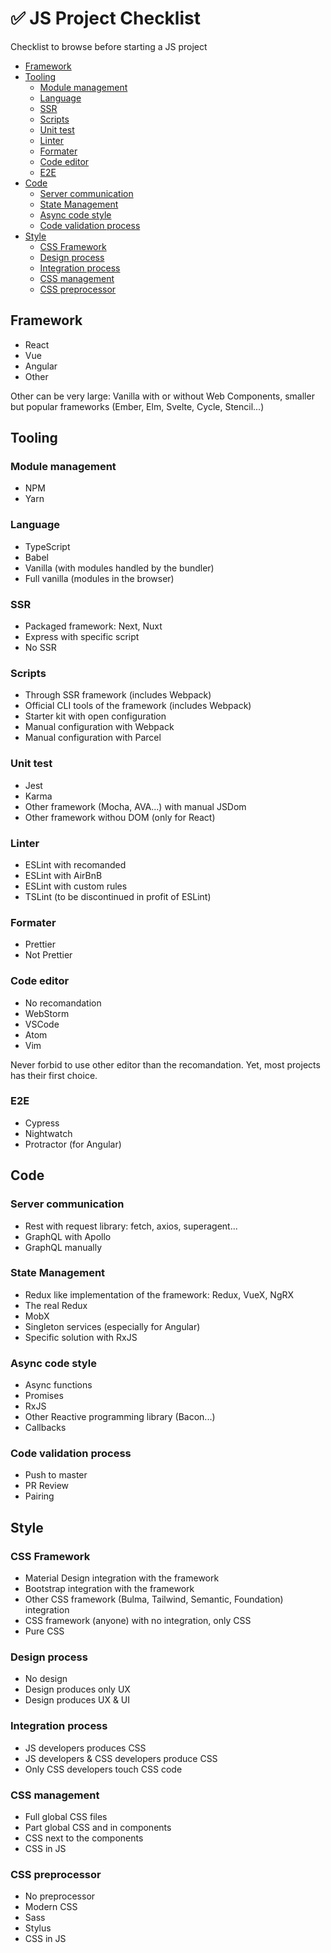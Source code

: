 # :white_check_mark: JS Project Checklist

Checklist to browse before starting a JS project

- [Framework](#framework)
- [Tooling](#tooling)
  - [Module management](#module-management)
  - [Language](#language)
  - [SSR](#ssr)
  - [Scripts](#scripts)
  - [Unit test](#unit-test)
  - [Linter](#linter)
  - [Formater](#formater)
  - [Code editor](#code-editor)
  - [E2E](#e2e)
- [Code](#code)
  - [Server communication](#server-communication)
  - [State Management](#state-management)
  - [Async code style](#async-code-style)
  - [Code validation process](#code-validation-process)
- [Style](#style)
  - [CSS Framework](#css-framework)
  - [Design process](#design-process)
  - [Integration process](#integration-process)
  - [CSS management](#css-management)
  - [CSS preprocessor](#css-preprocessor)

## Framework

- React
- Vue
- Angular
- Other

Other can be very large: Vanilla with or without Web Components, smaller but popular frameworks (Ember, Elm, Svelte, Cycle, Stencil...)

## Tooling

### Module management

- NPM
- Yarn

### Language

- TypeScript
- Babel
- Vanilla (with modules handled by the bundler)
- Full vanilla (modules in the browser)

### SSR

- Packaged framework: Next, Nuxt
- Express with specific script
- No SSR

### Scripts

- Through SSR framework (includes Webpack)
- Official CLI tools of the framework (includes Webpack)
- Starter kit with open configuration
- Manual configuration with Webpack
- Manual configuration with Parcel

### Unit test

- Jest
- Karma
- Other framework (Mocha, AVA...) with manual JSDom
- Other framework withou DOM (only for React)

### Linter

- ESLint with recomanded
- ESLint with AirBnB
- ESLint with custom rules
- TSLint (to be discontinued in profit of ESLint)

### Formater

- Prettier
- Not Prettier

### Code editor

- No recomandation
- WebStorm
- VSCode
- Atom
- Vim

Never forbid to use other editor than the recomandation. Yet, most projects has their first choice.

### E2E

- Cypress
- Nightwatch
- Protractor (for Angular)

## Code

### Server communication

- Rest with request library: fetch, axios, superagent...
- GraphQL with Apollo
- GraphQL manually

### State Management

- Redux like implementation of the framework: Redux, VueX, NgRX
- The real Redux
- MobX
- Singleton services (especially for Angular)
- Specific solution with RxJS

### Async code style

- Async functions
- Promises
- RxJS
- Other Reactive programming library (Bacon...)
- Callbacks

### Code validation process

- Push to master
- PR Review
- Pairing

## Style

### CSS Framework

- Material Design integration with the framework
- Bootstrap integration with the framework
- Other CSS framework (Bulma, Tailwind, Semantic, Foundation) integration
- CSS framework (anyone) with no integration, only CSS
- Pure CSS

### Design process

- No design
- Design produces only UX
- Design produces UX & UI

### Integration process

- JS developers produces CSS
- JS developers & CSS developers produce CSS
- Only CSS developers touch CSS code

### CSS management

- Full global CSS files
- Part global CSS and in components
- CSS next to the components
- CSS in JS

### CSS preprocessor

- No preprocessor
- Modern CSS
- Sass
- Stylus
- CSS in JS

